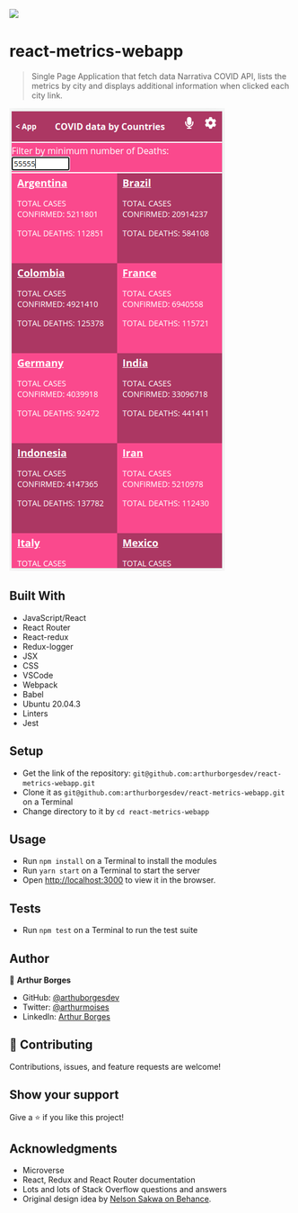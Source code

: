 ![](https://img.shields.io/badge/Microverse-blueviolet)

# react-metrics-webapp

> Single Page Application that fetch data Narrativa COVID API, lists the metrics by city and displays additional information when clicked each city link.

![screenshot](./screenshot.png)


## Built With

- JavaScript/React
- React Router
- React-redux
- Redux-logger
- JSX
- CSS
- VSCode
- Webpack
- Babel
- Ubuntu 20.04.3
- Linters
- Jest

## Setup

- Get the link of the repository: `git@github.com:arthurborgesdev/react-metrics-webapp.git`
- Clone it as `git@github.com:arthurborgesdev/react-metrics-webapp.git` on a Terminal
- Change directory to it by `cd react-metrics-webapp`

## Usage

- Run `npm install` on a Terminal to install the modules
- Run `yarn start` on a Terminal to start the server 
- Open [http://localhost:3000](http://localhost:3000) to view it in the browser.

## Tests

- Run `npm test` on a Terminal to run the test suite

## Author

👤 **Arthur Borges**

- GitHub: [@arthuborgesdev](https://github.com/arthurborgesdev)
- Twitter: [@arthurmoises](https://twitter.com/arthurmoises)
- LinkedIn: [Arthur Borges](https://linkedin.com/in/arthurmoises)

## 🤝 Contributing

Contributions, issues, and feature requests are welcome!

## Show your support

Give a ⭐️ if you like this project!

## Acknowledgments

- Microverse
- React, Redux and React Router documentation
- Lots and lots of Stack Overflow questions and answers
- Original design idea by [Nelson Sakwa on Behance](https://www.behance.net/sakwadesignstudio).
